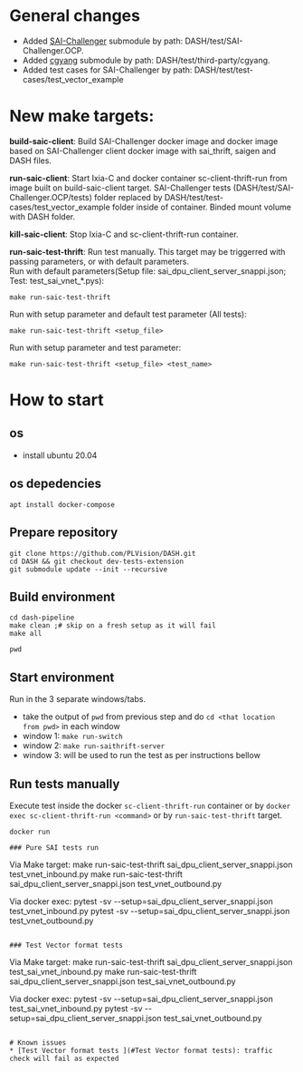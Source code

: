 # General changes
* Added [SAI-Challenger](https://github.com/PLVision/SAI-Challenger.OCP) submodule by path: DASH/test/SAI-Challenger.OCP.
* Added [cgyang](https://github.com/mgheorghe/cgyang) submodule by path: DASH/test/third-party/cgyang.
* Added test cases for SAI-Challenger by path: DASH/test/test-cases/test_vector_example

# New make targets:
**build-saic-client**: Build SAI-Challenger docker image and docker image based on SAI-Challenger client docker image with sai_thrift, saigen and DASH files.

**run-saic-client**: Start Ixia-C and docker container sc-client-thrift-run from image built on build-saic-client target. SAI-Challenger tests (DASH/test/SAI-Challenger.OCP/tests) folder replaced by DASH/test/test-cases/test_vector_example folder inside of container. Binded mount volume with DASH folder.

**kill-saic-client**: Stop Ixia-C and sc-client-thrift-run container.

**run-saic-test-thrift**: Run test manually. This target may be triggerred with passing parameters, or with default parameters.  
Run with default parameters(Setup file: sai_dpu_client_server_snappi.json; Test: test_sai_vnet_*.pys):
```
make run-saic-test-thrift
```
Run with setup parameter and default test parameter (All tests):
```
make run-saic-test-thrift <setup_file>
```
Run with setup parameter and test parameter:
```
make run-saic-test-thrift <setup_file> <test_name>
```

# How to start

## os
- install ubuntu 20.04

## os depedencies
```
apt install docker-compose

```

## Prepare repository
```
git clone https://github.com/PLVision/DASH.git
cd DASH && git checkout dev-tests-extension
git submodule update --init --recursive
```

## Build environment
```
cd dash-pipeline
make clean ;# skip on a fresh setup as it will fail
make all

pwd
```

## Start environment
Run in the 3 separate windows/tabs.
- take the output of `pwd` from previous step and do `cd <that location from pwd>` in each window
- window 1: `make run-switch`
- window 2: `make run-saithrift-server`
- window 3: will be used to run the test as per instructions bellow

## Run tests manually
Execute test inside the docker `sc-client-thrift-run` container or by `docker exec sc-client-thrift-run <command>` or by `run-saic-test-thrift` target.
```
docker run 

### Pure SAI tests run
```
Via Make target:
make run-saic-test-thrift sai_dpu_client_server_snappi.json test_vnet_inbound.py
make run-saic-test-thrift sai_dpu_client_server_snappi.json test_vnet_outbound.py

Via docker exec:
pytest -sv --setup=sai_dpu_client_server_snappi.json test_vnet_inbound.py
pytest -sv --setup=sai_dpu_client_server_snappi.json test_vnet_outbound.py
```

### Test Vector format tests
```
Via Make target:
make run-saic-test-thrift sai_dpu_client_server_snappi.json test_sai_vnet_inbound.py
make run-saic-test-thrift sai_dpu_client_server_snappi.json test_sai_vnet_outbound.py

Via docker exec:
pytest -sv --setup=sai_dpu_client_server_snappi.json test_sai_vnet_inbound.py
pytest -sv --setup=sai_dpu_client_server_snappi.json test_sai_vnet_outbound.py
```

# Known issues
* [Test Vector format tests ](#Test Vector format tests): traffic check will fail as expected

